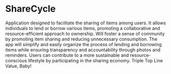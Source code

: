 # ShareCycle

Application designed to facilitate the sharing of items among users. It allows individuals to lend or borrow various items, promoting a collaborative and resource-efficient approach to ownership. Will foster a sense of community by promoting item sharing and reducing unnecessary consumption. The app will simplify and easily organize the process of lending and borrowing items while ensuring transparency and accountability through photos and reminders. Users can contribute to a more sustainable and resource-conscious lifestyle by participating in the sharing economy. Triple Top Line Value, Baby! 
